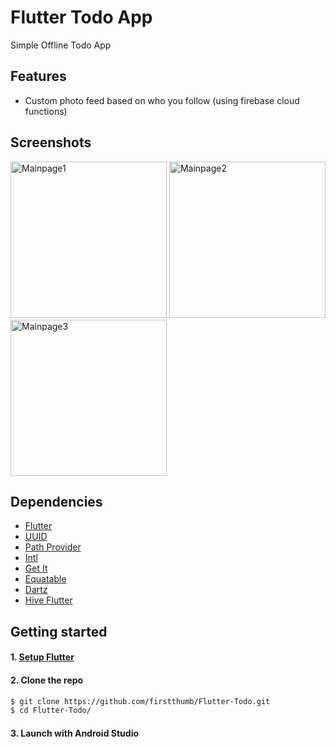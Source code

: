 # Flutter Todo App
Simple Offline Todo App

## Features

 * Custom photo feed based on who you follow (using firebase cloud functions)

## Screenshots

<p>
<img src="https://user-images.githubusercontent.com/66023/66942629-2a597100-f052-11e9-9094-ffc9d2377c7d.png" alt="Mainpage1" width="250" />
<img src="https://user-images.githubusercontent.com/66023/66943276-78bb3f80-f053-11e9-8970-1fa4c81718b0.png" alt="Mainpage2" width="250" />
<img src="https://user-images.githubusercontent.com/66023/66943279-79ec6c80-f053-11e9-82bf-019a7e3bae31.png" alt="Mainpage3" width="250" />
</p>

## Dependencies

* [Flutter](https://flutter.io/)
* [UUID](https://github.com/Daegalus/dart-uuid)
* [Path Provider](https://github.com/flutter/plugins/tree/master/packages/path_provider)
* [Intl](https://github.com/dart-lang/intl)
* [Get It](https://github.com/fluttercommunity/get_it)
* [Equatable](https://github.com/felangel/equatable)
* [Dartz](https://github.com/spebbe/dartz)
* [Hive Flutter](https://github.com/leisim/hive)

## Getting started


#### 1. [Setup Flutter](https://flutter.io/setup/)

#### 2. Clone the repo

```sh
$ git clone https://github.com/firstthumb/Flutter-Todo.git
$ cd Flutter-Todo/
```

#### 3. Launch with Android Studio
